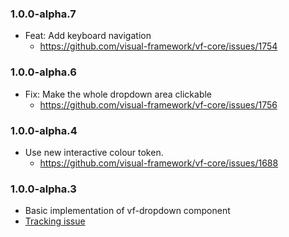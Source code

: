 ### 1.0.0-alpha.7

* Feat: Add keyboard navigation
  * https://github.com/visual-framework/vf-core/issues/1754

### 1.0.0-alpha.6

* Fix: Make the whole dropdown area clickable
  * https://github.com/visual-framework/vf-core/issues/1756

### 1.0.0-alpha.4

* Use new interactive colour token.
  * https://github.com/visual-framework/vf-core/issues/1688

### 1.0.0-alpha.3

* Basic implementation of vf-dropdown component
* [Tracking issue](https://github.com/visual-framework/vf-core/discussions/1299)

